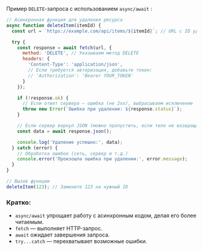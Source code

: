 Пример `DELETE`\-запроса с использованием `async/await` :

```js
// Асинхронная функция для удаления ресурса
async function deleteItem(itemId) {
  const url = `https://example.com/api/items/${itemId}`; // URL с ID удаляемого ресурса

  try {
    const response = await fetch(url, {
      method: 'DELETE', // Указываем метод DELETE
      headers: {
        'Content-Type': 'application/json',
        // Если требуется авторизация, добавьте токен:
        // 'Authorization': 'Bearer YOUR_TOKEN'
      }
    });

    if (!response.ok) {
      // Если ответ сервера — ошибка (не 2xx), выбрасываем исключение
      throw new Error(`Ошибка при удалении: ${response.status}`);
    }

    // Если сервер вернул JSON (можно пропустить, если тело не возвращается)
    const data = await response.json();

    console.log('Удаление успешно:', data);
  } catch (error) {
    // Обработка ошибок (сеть, сервер и т.д.)
    console.error('Произошла ошибка при удалении:', error.message);
  }
}

// Вызов функции
deleteItem(123); // Замените 123 на нужный ID
```

### Кратко:

-   `async/await` упрощает работу с асинхронным кодом, делая его более читаемым.
-   `fetch` — выполняет HTTP-запрос.
-   `await` ожидает завершения запроса.
-   `try...catch` — перехватывает возможные ошибки.
